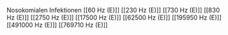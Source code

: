 Nosokomialen Infektionen
[[60 Hz (E)]]
[[230 Hz (E)]]
[[730 Hz (E)]]
[[830 Hz (E)]]
[[2750 Hz (E)]]
[[17500 Hz (E)]]
[[62500 Hz (E)]]
[[195950 Hz (E)]]
[[491000 Hz (E)]]
[[769710 Hz (E)]]